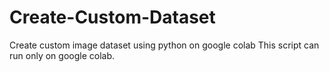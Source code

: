 # Create-Custom-Dataset
Create custom image dataset using python on google colab
This script can run only on google colab.
